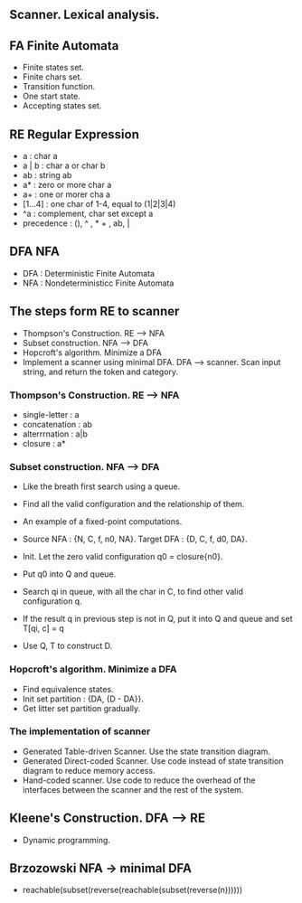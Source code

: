 ## Scanner. Lexical analysis.

## FA Finite Automata
- Finite states set.
- Finite chars set.
- Transition function.
- One start state.
- Accepting states set.

## RE Regular Expression
- a : char a
- a | b : char a or char b
- ab : string ab
- a* : zero or more char a
- a+ : one or morer cha a
- [1...4] : one char of 1-4, equal to (1|2|3|4)
- ^a : complement, char set except a
- precedence : 
	(), ^ , * + , ab, |

## DFA NFA
- DFA : Deterministic Finite Automata
- NFA : Nondeterministicc Finite Automata

## The steps form RE to scanner
- Thompson's Construction. RE --> NFA
- Subset construction. NFA --> DFA
- Hopcroft's algorithm. Minimize a DFA
- Implement a scanner using minimal DFA. DFA --> scanner. Scan input string, and return the token and category.


### Thompson's Construction. RE --> NFA
- single-letter : a
- concatenation : ab
- alterrrnation : a|b
- closure : a*


### Subset construction. NFA --> DFA
- Like the breath first search using a queue.
- Find all the valid configuration and the relationship of them.
- An example of a fixed-point computations.

- Source NFA : {N, C, f, n0, NA}. Target DFA : {D, C, f, d0, DA}.
- Init. Let the zero valid configuration q0 = closure{n0}.
- Put q0 into Q and queue.
- Search qi in queue, with all the char in C, to find other valid configuration q.
- If the result q in previous step is not in Q, put it into Q and queue and set T[qi, c] = q
- Use Q, T to construct D.

### Hopcroft's algorithm. Minimize a DFA
- Find equivalence states.
- Init set partition : {DA, {D - DA}}.
- Get litter set partition gradually.


### The implementation of scanner
- Generated Table-driven Scanner. Use the state transition diagram.
- Generated Direct-coded Scanner. Use code instead of state transition diagram to reduce memory access.
- Hand-coded scanner. Use code to reduce the overhead of the interfaces between the scanner and the rest of the system.


## Kleene's Construction. DFA --> RE
- Dynamic programming.

## Brzozowski NFA -> minimal DFA
- reachable(subset(reverse(reachable(subset(reverse(n))))))
